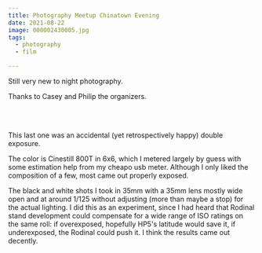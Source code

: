 ```yaml
---
title: Photography Meetup Chinatown Evening
date: 2021-08-22
image: 000002430005.jpg
tags:
  - photography
  - film

---
```


Still very new to night photography.

Thanks to Casey and Philip the organizers.

<v-img src="000002430005.jpg" alt="bar" :dirp="dir"></v-img>
<v-img src="pos_DSC01054.jpg" alt="bar" :dirp="dir"></v-img>
<v-img src="pos_DSC01058.jpg" alt="bar" :dirp="dir"></v-img>
<v-img src="pos_DSC01064.jpg" alt="bar" :dirp="dir"></v-img>

<v-img src="000002430003.jpg" alt="bar" :dirp="dir"></v-img>
<v-img src="pos_DSC01068.jpg" alt="bar" :dirp="dir"></v-img>
<v-img src="pos_DSC01074.jpg" alt="bar" :dirp="dir"></v-img>
<v-img src="000002430004.jpg" alt="bar" :dirp="dir"></v-img>
<v-img src="pos_DSC01070.jpg" alt="bar" :dirp="dir"></v-img>
<v-img src="pos_DSC01076.jpg" alt="bar" :dirp="dir"></v-img>
<v-img src="pos_DSC01085.jpg" alt="bar" :dirp="dir"></v-img>
<v-img src="000002430006.jpg" alt="bar" :dirp="dir"></v-img>
<BR><BR>

This last one was an accidental (yet retrospectively happy) double exposure.

The color is Cinestill 800T in 6x6, which I metered largely by guess with some estimation help from my cheapo usb meter.  Although I only liked the composition of a few, most came out properly exposed.

The black and white shots I took in 35mm with a 35mm lens mostly wide open and at around 1/125 without adjusting (more than maybe a stop) for the actual lighting.  I did this as an experiment, since I had heard that <nuxt-link to="/posts/diy-rodinal-film-developer-experiment">Rodinal stand development</nuxt-link> could compensate for a wide range of ISO ratings on the same roll: if overexposed, hopefully HP5's latitude would save it, if underexposed, the Rodinal could push it.  I think the results came out decently.